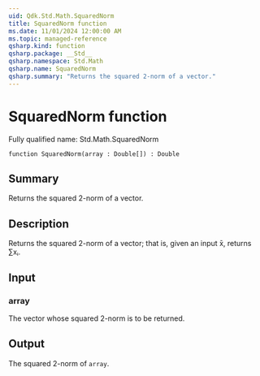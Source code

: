 ```yaml
---
uid: Qdk.Std.Math.SquaredNorm
title: SquaredNorm function
ms.date: 11/01/2024 12:00:00 AM
ms.topic: managed-reference
qsharp.kind: function
qsharp.package: __Std__
qsharp.namespace: Std.Math
qsharp.name: SquaredNorm
qsharp.summary: "Returns the squared 2-norm of a vector."
---
```


# SquaredNorm function

Fully qualified name: Std.Math.SquaredNorm

```qsharp
function SquaredNorm(array : Double[]) : Double
```

## Summary
Returns the squared 2-norm of a vector.

## Description
Returns the squared 2-norm of a vector; that is, given an input
x̄, returns ∑xᵢ.

## Input
### array
The vector whose squared 2-norm is to be returned.

## Output
The squared 2-norm of `array`.
